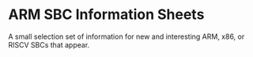 # ARM SBC Information Sheets

A small selection set of information for new and interesting ARM, x86, or RISCV SBCs that appear.
